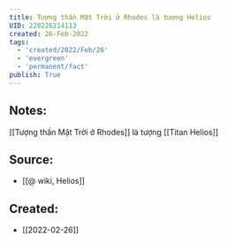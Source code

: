 ```yaml
---
title: Tượng thần Mặt Trời ở Rhodes là tượng Helios
UID: 220226214113
created: 26-Feb-2022
tags:
  - 'created/2022/Feb/26'
  - 'evergreen'
  - 'permanent/fact'
publish: True
---
```

## Notes:
[[Tượng thần Mặt Trời ở Rhodes]] là tượng [[Titan Helios]]

## Source:
- [[@ wiki, Helios]]





## Created:
- [[2022-02-26]]

